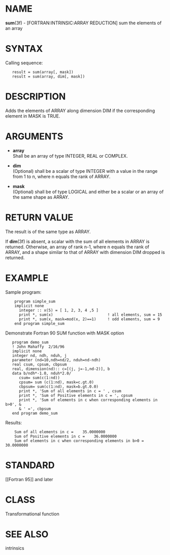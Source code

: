 # NAME

**sum**(3f) - \[FORTRAN:INTRINSIC:ARRAY REDUCTION\] sum the elements of
an array

# SYNTAX

Calling sequence:

``` 
   result = sum(array[, mask])
   result = sum(array, dim[, mask])
```

# DESCRIPTION

Adds the elements of ARRAY along dimension DIM if the corresponding
element in MASK is TRUE.

# ARGUMENTS

  - **array**  
    Shall be an array of type INTEGER, REAL or COMPLEX.

  - **dim**  
    (Optional) shall be a scalar of type INTEGER with a value in the
    range from 1 to n, where n equals the rank of ARRAY.

  - **mask**  
    (Optional) shall be of type LOGICAL and either be a scalar or an
    array of the same shape as ARRAY.

# RETURN VALUE

The result is of the same type as ARRAY.

If **dim**(3f) is absent, a scalar with the sum of all elements in ARRAY
is returned. Otherwise, an array of rank n-1, where n equals the rank of
ARRAY, and a shape similar to that of ARRAY with dimension DIM dropped
is returned.

# EXAMPLE

Sample program:

``` 
    program simple_sum
    implicit none
      integer :: x(5) = [ 1, 2, 3, 4 ,5 ]
      print *, sum(x)                        ! all elements, sum = 15
      print *, sum(x, mask=mod(x, 2)==1)     ! odd elements, sum = 9
    end program simple_sum
```

Demonstrate Fortran 90 SUM function with MASK option

``` 
   program demo_sum
   ! John Mahaffy  2/16/96
   implicit none
   integer nd, ndh, nduh, j
   parameter (nd=10,ndh=nd/2, nduh=nd-ndh)
   real csum, cpsum, cbpsum
   real, dimension(nd):: c=[(j, j=-1,nd-2)], b
   data b/ndh*-1.0, nduh*2.0/
      csum= sum(c(1:nd))
      cpsum= sum (c(1:nd), mask=c.gt.0)
      cbpsum= sum(c(1:nd), mask=b.gt.0.0)
      print *, 'Sum of all elements in c = ' , csum
      print *, 'Sum of Positive elements in c = ', cpsum
      print *, 'Sum of elements in c when corresponding elements in b>0', &
      & ' =', cbpsum
   end program demo_sum
```

Results:

``` 
    Sum of all elements in c =    35.0000000
    Sum of Positive elements in c =    36.0000000
    Sum of elements in c when corresponding elements in b>0 =   30.0000000
```

# STANDARD

\[\[Fortran 95\]\] and later

# CLASS

Transformational function

# SEE ALSO

intrinsics
